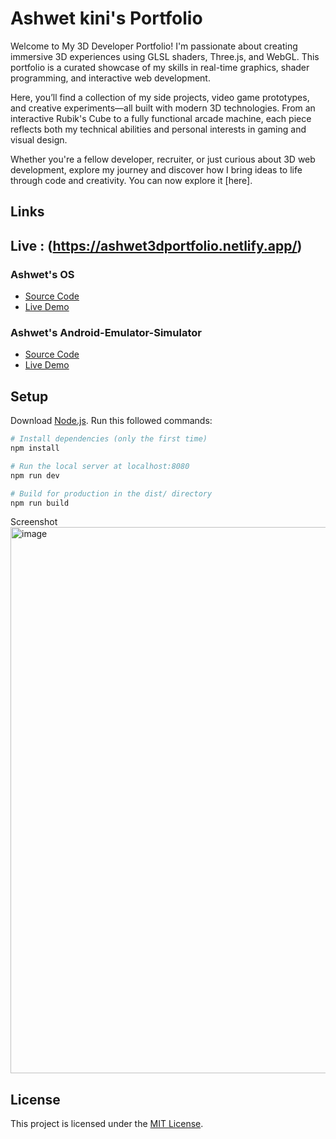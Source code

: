 # Ashwet kini's Portfolio
Welcome to My 3D Developer Portfolio!
I'm passionate about creating immersive 3D experiences using GLSL shaders, Three.js, and WebGL. This portfolio is a curated showcase of my skills in real-time graphics, shader programming, and interactive web development.

Here, you’ll find a collection of my side projects, video game prototypes, and creative experiments—all built with modern 3D technologies. From an interactive Rubik's Cube to a fully functional arcade machine, each piece reflects both my technical abilities and personal interests in gaming and visual design.

Whether you're a fellow developer, recruiter, or just curious about 3D web development, explore my journey and discover how I bring ideas to life through code and creativity.
You can now explore it [here].


## Links
## Live : (https://ashwet3dportfolio.netlify.app/)


### Ashwet's OS
- [Source Code](https://github.com/AshwetKini/WEB-OS-)
- [Live Demo](https://ashwet-webos.netlify.app/)

### Ashwet's Android-Emulator-Simulator
- [Source Code](https://github.com/AshwetKini/Android-Emulator-Simulator)
- [Live Demo](https://ashwetandroid.netlify.app/)

## Setup

Download [Node.js](https://nodejs.org/en/download/).
Run this followed commands:

``` bash
# Install dependencies (only the first time)
npm install

# Run the local server at localhost:8080
npm run dev

# Build for production in the dist/ directory
npm run build
```


Screenshot 
<img width="1910" height="874" alt="image" src="https://github.com/user-attachments/assets/0d5c8a18-b283-480e-9249-1c63051bb8e9" />


## License
This project is licensed under the [MIT License](LICENSE).


